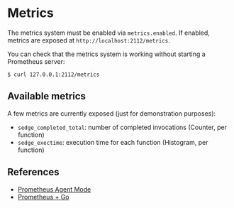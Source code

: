 # Metrics

The metrics system must be enabled via `metrics.enabled`.
If enabled, metrics are exposed at `http://localhost:2112/metrics`.

You can check that the metrics system is working without starting a Prometheus
server:

	$ curl 127.0.0.1:2112/metrics 


## Available metrics

A few metrics are currently exposed (just for demonstration purposes):

- `sedge_completed_total`: number of completed invocations (Counter, per function)
- `sedge_exectime`: execution time for each function (Histogram, per function)

## References

- [Prometheus Agent Mode](https://prometheus.io/blog/2021/11/16/agent/)
- [Prometheus + Go](https://prometheus.io/docs/guides/go-application/)
